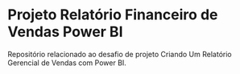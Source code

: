 
# Projeto Relatório Financeiro de Vendas Power BI

Repositório relacionado ao desafio de projeto Criando Um Relatório Gerencial de Vendas com Power BI.